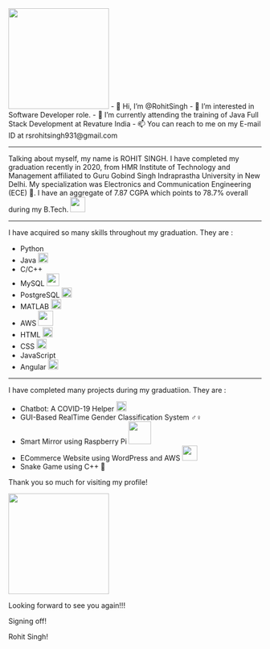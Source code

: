    <img src="https://media.tenor.com/images/2523a45ae3016ce43021d5802e615101/tenor.gif" width="200px">
- 👋 Hi, I’m @RohitSingh
- 👀 I’m interested in Software Developer role.
- 🌱 I’m currently attending the training of Java Full Stack Development at Revature India
- 📫 You can reach to me on my E-mail ID at rsrohitsingh931@gmail.com

---

Talking about myself, my name is ROHIT SINGH.
I have completed my graduation recently in 2020, from HMR Institute of Technology and Management affiliated to Guru Gobind Singh Indraprastha University in New Delhi.
My specialization was Electronics and Communication Engineering (ECE) &#128241;. I have an aggregate of 7.87 CGPA which points to 78.7% overall during my B.Tech.
<img src="https://media.tenor.com/images/37de127c76110e949f54257742b322a7/tenor.gif" width="30px">

---

I have acquired so many skills throughout my graduation. They are :
- Python <img src="https://engineering.fb.com/wp-content/uploads/2016/05/2000px-Python-logo-notext.svg_.png" width="15px">
- Java <img src="https://cdn.app.compendium.com/uploads/user/e7c690e8-6ff9-102a-ac6d-e4aebca50425/ed5569e8-c0dd-458c-8450-cde6300093bd/File/a5023b0f0fb67f59176a0499af9021ed/java_horz_clr.png" width="20px">
- C/C++ <img src="https://upload.wikimedia.org/wikipedia/commons/thumb/1/18/ISO_C%2B%2B_Logo.svg/1200px-ISO_C%2B%2B_Logo.svg.png" width="15px">
- MySQL <img src="https://d1.awsstatic.com/asset-repository/products/amazon-rds/1024px-MySQL.ff87215b43fd7292af172e2a5d9b844217262571.png" width="25px">
- PostgreSQL <img src="https://upload.wikimedia.org/wikipedia/commons/thumb/2/29/Postgresql_elephant.svg/1200px-Postgresql_elephant.svg.png" width="20px">
- MATLAB <img src="https://upload.wikimedia.org/wikipedia/commons/thumb/2/21/Matlab_Logo.png/667px-Matlab_Logo.png" width="20px">
- AWS <img src="https://thetechportal.com/wp-content/uploads/2019/12/aws-logo.png" width="30px">
- HTML <img src ="https://upload.wikimedia.org/wikipedia/commons/thumb/6/61/HTML5_logo_and_wordmark.svg/512px-HTML5_logo_and_wordmark.svg.png" width = "20px">
- CSS <img src ="https://cdn.freebiesupply.com/logos/large/2x/css3-logo-png-transparent.png" width="20px">
- JavaScript <img src="https://www.freepnglogos.com/uploads/javascript-png/js-logo-png-5.png" width="15px">
- Angular <img src="https://angular.io/assets/images/logos/angular/angular.svg" width="20px">

---

I have completed many projects during my graduatiion. They are :
- Chatbot: A COVID-19 Helper <img src="https://media.tenor.com/images/e67a4f3ccadcbf4888111ccf06166733/tenor.gif" width="20px">
- GUI-Based RealTime Gender Classification System &#9794;&#9792;
- Smart Mirror using Raspberry Pi  <img src="https://miro.medium.com/max/4800/1*8ie9uaMdschRRgAM79jpFA.png" width="45px">
- ECommerce Website using WordPress and AWS <img src="https://thetechportal.com/wp-content/uploads/2019/12/aws-logo.png" width="30px">
- Snake Game using C++ &#128013;

Thank you so much for visiting my profile!

<img src="https://media.tenor.com/images/0d5910b9e59cade013ebff217a80b10b/tenor.gif" width="200px">

Looking forward to see you again!!!

Signing off!

Rohit Singh!
